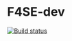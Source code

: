 # F4SE-dev

[![Build status](https://ci.appveyor.com/api/projects/status/672w3lk7syeg5rpb/branch/master?svg=true)](https://ci.appveyor.com/project/shad0wshayd3/f4se-dev/branch/master)
